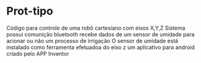 # Prot-tipo
Código para controle de uma robô cartesiano com eixos X,Y,Z
Sistema possui comunição bluetooth
recebe dados de um sensor de umidade para acionar ou não um processo de irrigação
O sensor de umidade está instalado como ferramenta efetuadoa do eixo z
um aplicativo para android criado pelo APP Inventor
